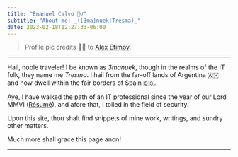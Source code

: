 ```yaml
---
title: "Emanuel Calvo 🧙‍♂️"
subtitle: "About me: _([3ma]nuek|Tresma)_"
date: 2023-02-18T12:27:33-06:00
---
```


> Profile pic credits 🙌🏻 to [Alex Efimov](https://www.playbook.com/s/alexefimov/rMzzQ9dzy3nLQFSShdKVrUx2?assetToken=xsRF9kW8vxwdwcwsq2XERjiv). 


---

Hail, noble traveler! I be known as _3manuek_, though in the realms of the IT folk, they name me _Tresma_. I hail from the far-off lands of Argentina 🇦🇷 and now dwell within the fair borders of Spain 🇪🇸.

Aye, I have walked the path of an IT professional since the year of our Lord MMVI ([Résumé](/resume/)), and afore that, I toiled in the field of security.

Upon this site, thou shalt find snippets of mine work, writings, and sundry other matters.

Much more shall grace this page anon!

---
